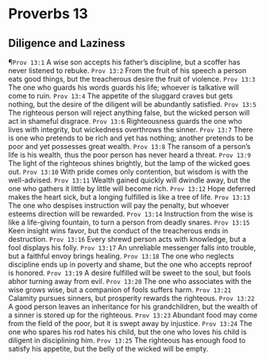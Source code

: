 # Proverbs 13

## Diligence and Laziness
¶`Prov 13:1` A wise son accepts his father’s discipline, but a scoffer has never listened to rebuke.
`Prov 13:2` From the fruit of his speech a person eats good things, but the treacherous desire the fruit of violence.
`Prov 13:3` The one who guards his words guards his life; whoever is talkative will come to ruin.
`Prov 13:4` The appetite of the sluggard craves but gets nothing, but the desire of the diligent will be abundantly satisfied.
`Prov 13:5` The righteous person will reject anything false, but the wicked person will act in shameful disgrace.
`Prov 13:6` Righteousness guards the one who lives with integrity, but wickedness overthrows the sinner.
`Prov 13:7` There is one who pretends to be rich and yet has nothing; another pretends to be poor and yet possesses great wealth.
`Prov 13:8` The ransom of a person’s life is his wealth, thus the poor person has never heard a threat.
`Prov 13:9` The light of the righteous shines brightly, but the lamp of the wicked goes out.
`Prov 13:10` With pride comes only contention, but wisdom is with the well-advised.
`Prov 13:11` Wealth gained quickly will dwindle away, but the one who gathers it little by little will become rich.
`Prov 13:12` Hope deferred makes the heart sick, but a longing fulfilled is like a tree of life.
`Prov 13:13` The one who despises instruction will pay the penalty, but whoever esteems direction will be rewarded.
`Prov 13:14` Instruction from the wise is like a life-giving fountain, to turn a person from deadly snares.
`Prov 13:15` Keen insight wins favor, but the conduct of the treacherous ends in destruction.
`Prov 13:16` Every shrewd person acts with knowledge, but a fool displays his folly.
`Prov 13:17` An unreliable messenger falls into trouble, but a faithful envoy brings healing.
`Prov 13:18` The one who neglects discipline ends up in poverty and shame, but the one who accepts reproof is honored.
`Prov 13:19` A desire fulfilled will be sweet to the soul, but fools abhor turning away from evil.
`Prov 13:20` The one who associates with the wise grows wise, but a companion of fools suffers harm.
`Prov 13:21` Calamity pursues sinners, but prosperity rewards the righteous.
`Prov 13:22` A good person leaves an inheritance for his grandchildren, but the wealth of a sinner is stored up for the righteous.
`Prov 13:23` Abundant food may come from the field of the poor, but it is swept away by injustice.
`Prov 13:24` The one who spares his rod hates his child, but the one who loves his child is diligent in disciplining him.
`Prov 13:25` The righteous has enough food to satisfy his appetite, but the belly of the wicked will be empty.
